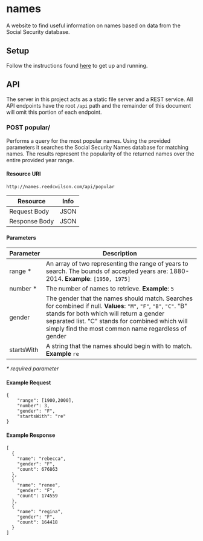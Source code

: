 # names

A website to find useful information on names based on data from the Social
Security database.

## Setup

Follow the instructions found
[here](https://github.com/reedcwilson/ng-express-seed) to get up and running.

## API

The server in this project acts as a static file server and a REST service. All
API endpoints have the root `/api` path and the remainder of this document will
omit this portion of each endpoint.

### POST popular/

Performs a query for the most popular names. Using the provided parameters it
searches the Social Security Names database for matching names. The results
represent the popularity of the returned names over the entire provided year
range.

#### Resource URI

    http://names.reedcwilson.com/api/popular

| Resource      | Info |
| ------------- | ---- |
| Request Body  | JSON |
| Response Body | JSON |

#### Parameters

| Parameter    | Description |
| ------------ | ----------- |
| range *      | An array of two representing the range of years to search. The bounds of accepted years are: 1880-2014. **Example**: `[1950, 1975]` |
| number *     | The number of names to retrieve. **Example**: `5` |
| gender       | The gender that the names should match. Searches for combined if null. **Values**: `"M"`, `"F"`, `"B"`, `"C"`. "B" stands for both which will return a gender separated list. "C" stands for combined which will simply find the most common name regardless of gender |
| startsWith   | A string that the names should begin with to match. **Example** `re` |

_* required parameter_

#### Example Request

    {
        "range": [1900,2000],
        "number": 3,
        "gender": "F",
        "startsWith": "re"
    }

#### Example Response

    [
      {
        "name": "rebecca",
        "gender": "F",
        "count": 676863
      },
      {
        "name": "renee",
        "gender": "F",
        "count": 174559
      },
      {
        "name": "regina",
        "gender": "F",
        "count": 164418
      }
    ]
